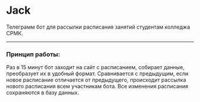 # Jack

Телеграмм бот для рассылки расписания занятий студентам колледжа СРМК.

---

### Принцип работы:

Раз в 15 минут бот заходит на сайт с расписанием, собирает данные, преобразует их в удобный формат.
Сравнивается с предыдущим, если новое расписание отличается от предыдущего, происходит рассылка нового расписания всем участникам бота.
Все изменения расписания сохраняются в базу данных.

